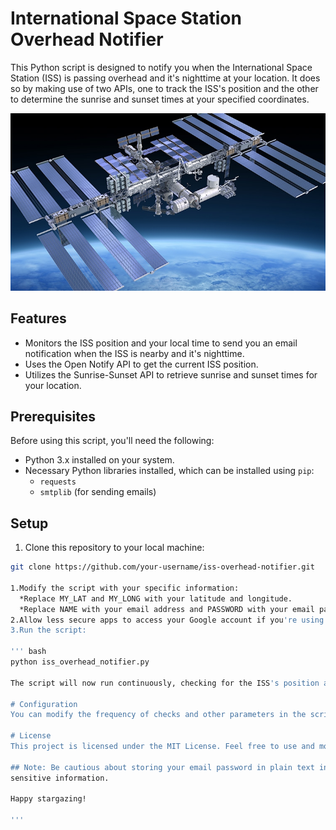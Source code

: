 # International Space Station Overhead Notifier

This Python script is designed to notify you when the International Space Station (ISS) is passing overhead and it's nighttime at your location. 
It does so by making use of two APIs, one to track the ISS's position and the other to determine the sunrise and sunset times at your specified coordinates.

![International Space Station Overhead Notifier](https://github.com/NoorMahammad-S/International_Space_Station_Overhead_Notifier/blob/master/Images/ISS.jpeg)

## Features

- Monitors the ISS position and your local time to send you an email notification when the ISS is nearby and it's nighttime.
- Uses the Open Notify API to get the current ISS position.
- Utilizes the Sunrise-Sunset API to retrieve sunrise and sunset times for your location.

## Prerequisites

Before using this script, you'll need the following:

- Python 3.x installed on your system.
- Necessary Python libraries installed, which can be installed using `pip`:
  - `requests`
  - `smtplib` (for sending emails)

## Setup

1. Clone this repository to your local machine:

``` bash
git clone https://github.com/your-username/iss-overhead-notifier.git

1.Modify the script with your specific information:
  *Replace MY_LAT and MY_LONG with your latitude and longitude.
  *Replace NAME with your email address and PASSWORD with your email password for sending notifications.
2.Allow less secure apps to access your Google account if you're using Gmail. You can do this by going to your Google Account settings and enabling "Less secure apps."
3.Run the script:

''' bash
python iss_overhead_notifier.py

The script will now run continuously, checking for the ISS's position and nighttime conditions. If both conditions are met, it will send you an email notification.

# Configuration
You can modify the frequency of checks and other parameters in the script to suit your needs.

# License
This project is licensed under the MIT License. Feel free to use and modify it for your purposes.

## Note: Be cautious about storing your email password in plain text in the script. It's recommended to use environment variables or a more secure method for storing
sensitive information.

Happy stargazing!

'''
